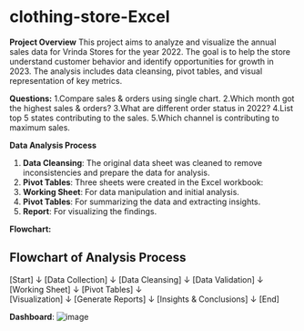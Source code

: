 # clothing-store-Excel
**Project Overview**
This project aims to analyze and visualize the annual sales data for Vrinda Stores for the year 2022. The goal is to help the store understand customer behavior and identify opportunities for growth in 2023. The analysis includes data cleansing, pivot tables, and visual representation of key metrics.



**Questions:**
1.Compare sales & orders using single chart.
2.Which month got the highest sales & orders?
3.What are different order status in 2022?
4.List top 5 states contributing to the sales.
5.Which channel is contributing to maximum sales.


**Data Analysis Process**
1. **Data Cleansing**: The original data sheet was cleaned to remove inconsistencies and prepare the data for analysis.
2. **Pivot Tables**: Three sheets were created in the Excel workbook:
3. **Working Sheet**: For data manipulation and initial analysis.
4. **Pivot Tables**: For summarizing the data and extracting insights.
5. **Report**: For visualizing the findings.


**Flowchart:**
## Flowchart of Analysis Process
[Start]
↓
[Data Collection]
↓
[Data Cleansing] 
↓
[Data Validation]
↓                                              
[Working Sheet]
↓
[Pivot Tables]
↓                        
[Visualization] 
↓
[Generate Reports]
↓
[Insights & Conclusions]
↓
[End]


**Dashboard**:
![image](https://github.com/user-attachments/assets/7a680d4b-fe61-4ced-8e15-e9df04a45997)


